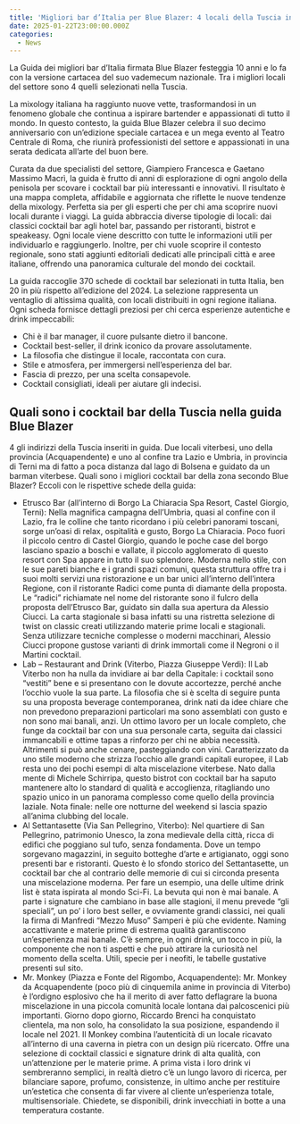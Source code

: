 ```yaml
---
title: 'Migliori bar d’Italia per Blue Blazer: 4 locali della Tuscia in guida'
date: 2025-01-22T23:00:00.000Z
categories:
  - News
---
```


La Guida dei migliori bar d’Italia firmata Blue Blazer festeggia 10 anni e lo fa con la versione cartacea del suo vademecum nazionale. Tra i migliori locali del settore sono 4 quelli selezionati nella Tuscia.

La mixology italiana ha raggiunto nuove vette, trasformandosi in un fenomeno globale che continua a ispirare bartender e appassionati di tutto il mondo. In questo contesto, la guida Blue Blazer celebra il suo decimo anniversario con un’edizione speciale cartacea e un mega evento al Teatro Centrale di Roma, che riunirà professionisti del settore e appassionati in una serata dedicata all’arte del buon bere.

Curata da due specialisti del settore, Giampiero Francesca e Gaetano Massimo Macrì, la guida è frutto di anni di esplorazione di ogni angolo della penisola per scovare i cocktail bar più interessanti e innovativi. Il risultato è una mappa completa, affidabile e aggiornata che riflette le nuove tendenze della mixology. Perfetta sia per gli esperti che per chi ama scoprire nuovi locali durante i viaggi. La guida abbraccia diverse tipologie di locali: dai classici cocktail bar agli hotel bar, passando per ristoranti, bistrot e speakeasy. Ogni locale viene descritto con tutte le informazioni utili per individuarlo e raggiungerlo. Inoltre, per chi vuole scoprire il contesto regionale, sono stati aggiunti editoriali dedicati alle principali città e aree italiane, offrendo una panoramica culturale del mondo dei cocktail.

La guida raccoglie 370 schede di cocktail bar selezionati in tutta Italia, ben 20 in più rispetto all’edizione del 2024. La selezione rappresenta un ventaglio di altissima qualità, con locali distribuiti in ogni regione italiana. Ogni scheda fornisce dettagli preziosi per chi cerca esperienze autentiche e drink impeccabili:

* Chi è il bar manager, il cuore pulsante dietro il bancone.
* Cocktail best-seller, il drink iconico da provare assolutamente.
* La filosofia che distingue il locale, raccontata con cura.
* Stile e atmosfera, per immergersi nell’esperienza del bar.
* Fascia di prezzo, per una scelta consapevole.
* Cocktail consigliati, ideali per aiutare gli indecisi.

## Quali sono i cocktail bar della Tuscia nella guida Blue Blazer

4 gli indirizzi della Tuscia inseriti in guida. Due locali viterbesi, uno della provincia (Acquapendente) e uno al confine tra Lazio e Umbria, in provincia di Terni ma di fatto a poca distanza dal lago di Bolsena e guidato da un barman viterbese. Quali sono i migliori cocktail bar della zona secondo Blue Blazer? Eccoli con le rispettive schede della guida:

* Etrusco Bar (all’interno di Borgo La Chiaracia Spa Resort, Castel Giorgio, Terni):
  Nella magnifica campagna dell’Umbria, quasi al confine con il Lazio, fra le colline che tanto ricordano i più celebri panorami toscani, sorge un’oasi di relax, ospitalità e gusto, Borgo La Chiaracia. Poco fuori il piccolo centro di Castel Giorgio, quando le poche case del borgo lasciano spazio a boschi e vallate, il piccolo agglomerato di questo resort con Spa appare in tutto il suo splendore. Moderna nello stile, con le sue pareti bianche e i grandi spazi comuni, questa struttura offre tra i suoi molti servizi una ristorazione e un bar unici all’interno dell’intera Regione, con il ristorante Radici come punta di diamante della proposta. Le “radici” richiamate nel nome del ristorante sono il fulcro della proposta dell’Etrusco Bar, guidato sin dalla sua apertura da Alessio Ciucci. La carta stagionale si basa infatti su una ristretta selezione di twist on classic creati utilizzando materie prime locali e stagionali. Senza utilizzare tecniche complesse o moderni macchinari, Alessio Ciucci propone gustose varianti di drink immortali come il Negroni o il Martini cocktail.
* Lab – Restaurant and Drink (Viterbo, Piazza Giuseppe Verdi):
  Il Lab Viterbo non ha nulla da invidiare ai bar della Capitale: i cocktail sono “vestiti” bene e si presentano con le dovute accortezze, perché anche l’occhio vuole la sua parte. La filosofia che si è scelta di seguire punta su una proposta beverage contemporanea, drink nati da idee chiare che non prevedono preparazioni particolari ma sono assemblati con gusto e non sono mai banali, anzi. Un ottimo lavoro per un locale completo, che funge da cocktail bar con una sua personale carta, seguita dai classici immancabili e ottime tapas a rinforzo per chi ne abbia necessità. Altrimenti si può anche cenare, pasteggiando con vini. Caratterizzato da uno stile moderno che strizza l’occhio alle grandi capitali europee, il Lab resta uno dei pochi esempi di alta miscelazione viterbese. Nato dalla mente di Michele Schirripa, questo bistrot con cocktail bar ha saputo mantenere alto lo standard di qualità e accoglienza, ritagliando uno spazio unico in un panorama complesso come quello della provincia laziale. Nota finale: nelle ore notturne del weekend si lascia spazio all’anima clubbing del locale.
* Al Settantasette (Via San Pellegrino, Viterbo):
  Nel quartiere di San Pellegrino, patrimonio Unesco, la zona medievale della città, ricca di edifici che poggiano sul tufo, senza fondamenta. Dove un tempo sorgevano magazzini, in seguito botteghe d’arte e artigianato, oggi sono presenti bar e ristoranti. Questo è lo sfondo storico del Settantasette, un cocktail bar che al contrario delle memorie di cui si circonda presenta una miscelazione moderna. Per fare un esempio, una delle ultime drink list è stata ispirata al mondo Sci-Fi. La bevuta qui non è mai banale. A parte i signature che cambiano in base alle stagioni, il menu prevede “gli speciali”, un po’ i loro best seller, e ovviamente grandi classici, nei quali la firma di Manfredi “Mezzo Muso” Samperi è più che evidente. Naming accattivante e materie prime di estrema qualità garantiscono un’esperienza mai banale. C’è sempre, in ogni drink, un tocco in più, la componente che non ti aspetti e che può attirare la curiosità nel momento della scelta. Utili, specie per i neofiti, le tabelle gustative presenti sul sito.
* Mr. Monkey (Piazza e Fonte del Rigombo, Acquapendente):
  Mr. Monkey da Acquapendente (poco più di cinquemila anime in provincia di Viterbo) è l’ordigno esplosivo che ha il merito di aver fatto deflagrare la buona miscelazione in una piccola comunità locale lontana dai palcoscenici più importanti. Giorno dopo giorno, Riccardo Brenci ha conquistato clientela, ma non solo, ha consolidato la sua posizione, espandendo il locale nel 2021. Il Monkey combina l’autenticità di un locale ricavato all’interno di una caverna in pietra con un design più ricercato. Offre una selezione di cocktail classici e signature drink di alta qualità, con un’attenzione per le materie prime. A prima vista i loro drink vi sembreranno semplici, in realtà dietro c’è un lungo lavoro di ricerca, per bilanciare sapore, profumo, consistenze, in ultimo anche per restituire un’estetica che consenta di far vivere al cliente un’esperienza totale, multisensoriale. Chiedete, se disponibili, drink invecchiati in botte a una temperatura costante.
